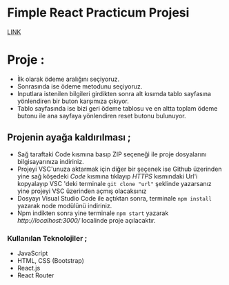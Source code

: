 # Fimple React Practicum Projesi

[LINK](https://repayment-table.netlify.app/)

# Proje : 

- İlk olarak ödeme aralığını seçiyoruz. 
- Sonrasında ise ödeme metodunu seçiyoruz. 
- Inputlara istenilen bilgileri girdikten sonra alt kısımda tablo sayfasına yönlendiren bir buton karşımıza çıkıyor. 
- Tablo sayfasında ise bizi geri ödeme tablosu ve en altta toplam ödeme butonu ile ana sayfaya yönlendiren reset butonu bulunuyor. 

## Projenin ayağa kaldırılması ; 

- Sağ taraftaki Code kısmına basıp ZIP seçeneği ile proje dosyalarını bilgisayarınıza indiriniz.
- Projeyi VSC'unuza aktarmak için diğer bir  şeçenek ise Github üzerinden yine sağ köşedeki *Code* kısmına tıklayıp *HTTPS* kısmındaki Url'i kopyalayıp VSC 'deki terminale ``` git clone "url" ``` şeklinde yazarsanız yine projeyi VSC üzerinden açmış olacaksınız
- Dosyayı Visual Studio Code ile açtıktan sonra, terminale ``` npm install ``` yazarak node modülünü indiriniz.
- Npm indikten sonra yine terminale ``` npm start ``` yazarak *http://localhost:3000/* localinde proje açılacaktır. 

### Kullanılan Teknolojiler ; 

- JavaScript
- HTML, CSS (Bootstrap)
- React.js
- React Router 